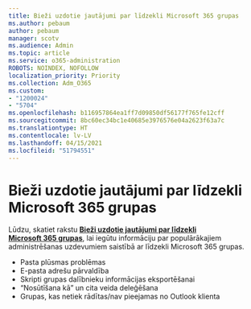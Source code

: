 ```yaml
---
title: Bieži uzdotie jautājumi par līdzekli Microsoft 365 grupas
ms.author: pebaum
author: pebaum
manager: scotv
ms.audience: Admin
ms.topic: article
ms.service: o365-administration
ROBOTS: NOINDEX, NOFOLLOW
localization_priority: Priority
ms.collection: Adm_O365
ms.custom:
- "1200024"
- "5704"
ms.openlocfilehash: b116957864ea1ff7d09850df56177f765fe12cff
ms.sourcegitcommit: 8bc60ec34bc1e40685e3976576e04a2623f63a7c
ms.translationtype: HT
ms.contentlocale: lv-LV
ms.lasthandoff: 04/15/2021
ms.locfileid: "51794551"
---
```

# <a name="microsoft-365-groups-faq"></a>Bieži uzdotie jautājumi par līdzekli Microsoft 365 grupas

Lūdzu, skatiet rakstu **[Bieži uzdotie jautājumi par līdzekli Microsoft 365 grupas](https://aka.ms/M365GroupsFAQ)**, lai iegūtu informāciju par populārākajiem administrēšanas uzdevumiem saistībā ar līdzekli Microsoft 365 grupas.

- Pasta plūsmas problēmas
- E-pasta adrešu pārvaldība
- Skripti grupas dalībnieku informācijas eksportēšanai
- “Nosūtīšana kā” un cita veida deleģēšana
- Grupas, kas netiek rādītas/nav pieejamas no Outlook klienta